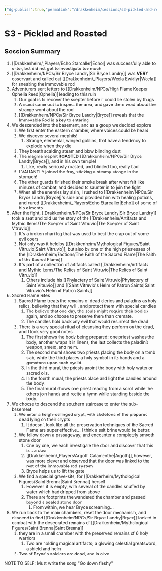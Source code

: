 ```yaml
---
{"dg-publish":true,"permalink":"/drakkenheim/sessions/s3-pickled-and-roasted/","tags":["Session_Drakk","gardenEntry"]}
---
```



# S3 - Pickled and Roasted

## Session Summary
1. [[Drakkenheim/_Players/Echo Starcaller\|Echo]] was successfully able to enter, but did not get to investigate too much
2.  [[Drakkenheim/NPCs/Sir Bryce Landry\|Sir Bryce Landry]] was **VERY** observant and called out [[Drakkenheim/_Players/Weela Ewidlyr\|Weela]] for sneaking the immovable rod
3. Adventurers sent letters to [[Drakkenheim/NPCs/High Flame Keeper Ophelia Reed\|Ophelia]] leading to this ruin
	1. Our goal is to recover the scepter before it could be stolen by thugs
	2. A scout came out to inspect the area, and gave them word about the strange word about the rod
	3. [[Drakkenheim/NPCs/Sir Bryce Landry\|Bryce]] reveals that the Immovable Rod is a key to entering
4. We descended into the basement, and as a group we decided explore
	1. We first enter the eastern chamber, where voices could be heard
	2. We discover several mephits!
		1. Strange, elemental, winged goblins, that have a tendency to explode when they die
	3. They breath scalding steam and blow blinding dust
	4. The magma mephit **ROASTED** [[Drakkenheim/NPCs/Sir Bryce Landry\|Bryce]], and in his own temple!
		1. Like, really seriously roasted, and blinded too, really bad
	5. I VALIANTLY joined the fray, sticking a steamy stooge in the stomach!
	6. The other guards finished their smoke break after what felt like minutes of combat, and decided to saunter in to join the fight
	7. When all the enemies lay slain, I rushed to [[Drakkenheim/NPCs/Sir Bryce Landry\|Bryce]]'s side and provided him with healing potions, and cured [[Drakkenheim/_Players/Echo Starcaller\|Echo]] of some of his ailments
5. After the fight, [[Drakkenheim/NPCs/Sir Bryce Landry\|Sir Bryce Landry]] took a seat and told us the story of the [[Drakkenheim/Artifacts and Mythic Items/The Scepter of Saint Vitruvio\|The Scepter of Saint Vitruvio]]
	1. It's a broken chari leg that was used to beat the crap out of some evil doers
	2. Not only was it held by [[Drakkenheim/Mythological Figures/Saint Vitruvio\|Saint Vitruvio]], but also by one of the high priestesses of the [[Drakkenheim/Factions/The Faith of the Sacred Flame\|The Faith of the Sacred Flame]]
	3. It's part of a collection of artifacts called [[Drakkenheim/Artifacts and Mythic Items/The Relics of Saint Vitruvio\|The Relics of Saint Vitruvio]]
		1. Others include his [[Phylactery of Saint Vitruvio\|Phylactery of Saint Vitruvio]] and [[Saint Vitruvio's Helm of Patron Saints\|Saint Vitruvio's Helm of Patron Saints]]
6. Sacred Flame Rites
	1. Sacred Flame treats the remains of dead clerics and paladins as holy relics, believing that they will , and protect them with special candles
		1. The believe that one day, the souls might require their bodies again, and so choose to preserve them than cremate.
		2. The candles hold back any evil that would resurrect the dead
	2. There is a very special ritual of cleansing they perform on the dead, and I took very good notes
		1. The first shows the body being prepared: one priest washes the body, another wraps it in linens, the last collects the paladin’s weapon, shield, and helm.
		2. The second mural shows two priests placing the body on a tomb slab, while the third places a holy symbol in its hands and a gemstone upon each eyelid. 
		3. In the third mural, the priests anoint the body with holy water or sacred oils. 
		4. In the fourth mural, the priests place and light the candles around the body. 
		5. The final mural shows one priest reading from a scroll while the others join hands and recite a hymn while standing beside the body.
7. We choose to descend the southern staircase to enter the sub-basement
	1. We enter a heigh-ceilinged crypt, with skeletons of the prepared dead lying on their crypts
		1. It doesn't look like all the preservation techniques of the Sacred Flame are super effective... I think a salt brine would be better.
	2. We follow down a passageway, and encounter a completely smooth stone door
		1. One by one, we each investigate the door and discover that this is... a door
		2. [[Drakkenheim/_Players/Argoth Calamenthe\|Argoth]], however, was more clever and observed that the door was linked to the rest of the immovable rod system
		3. Bryce helps us to lift the gate
	3. We find a special grave-site, for [[Drakkenheim/Mythological Figures/Saint Brenna\|Saint Brenna]] herself
		1. However, it is empty, with several of the candles snuffed by water which had dripped from above
		2. There are footprints the wandered the chamber and passed beyond a sealed stone door
			1. From within, we hear Bryce screaming...
8. We run back to the main chambers, reset the door mechanism, and descend to find [[Drakkenheim/NPCs/Sir Bryce Landry\|Bryce]] locked in combat with the desecrated remains of [[Drakkenheim/Mythological Figures/Saint Brenna\|Saint Brenna]]
	1. they are in a small chamber with the preserved remains of 6 holy warriors
		1. Two are holding magical artifacts; a glowing celestial greatsword, a shield and helm
	2. Two of Bryce's soldiers are dead, one is alive




NOTE TO SELF: Must write the song "Go down fleshy"